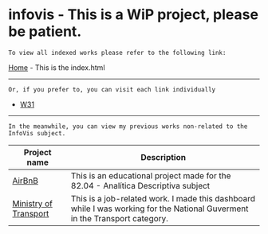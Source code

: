 # infovis - This is a WiP project, please be patient.

	To view all indexed works please refer to the following link:

[Home](https://anasillo.github.io/infovis/index.html) - This is the index.html

--------------------

	Or, if you prefer to, you can visit each link individually

* [W31](https://anasillo.github.io/infovis/jobs/mom/w31.html)

--------------------

	In the meanwhile, you can view my previous works non-related to the InfoVis subject.
| Project name | Description |
| -------------------- | -------------------- |
|[AirBnB](https://anasillo.github.io/infovis/jobs/previouswork/airbnb.html) | This is an educational project made for the 82.04 - Analítica Descriptiva subject |
|[Ministry of Transport](https://anasillo.github.io/infovis/jobs/previouswork/transport.html) | This is a job-related work. I made this dashboard while I was working for the National Guverment in the Transport category. |
 
